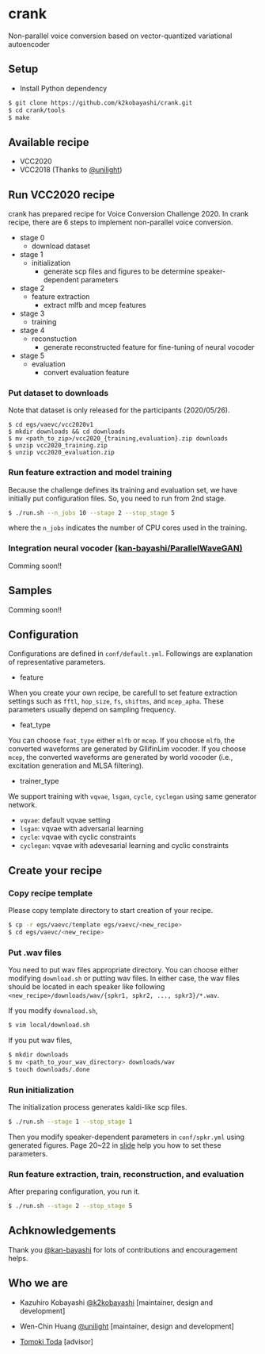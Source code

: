 # crank

Non-parallel voice conversion based on vector-quantized variational autoencoder

## Setup

- Install Python dependency

```sh
$ git clone https://github.com/k2kobayashi/crank.git
$ cd crank/tools
$ make
```

## Available recipe
- VCC2020
- VCC2018 (Thanks to [@unilight](https://github.com/unilight))

## Run VCC2020 recipe

crank has prepared recipe for Voice Conversion Challenge 2020.
In crank recipe, there are 6 steps to implement non-parallel voice conversion.

- stage 0
    - download dataset
- stage 1
    - initialization
        - generate scp files and figures to be determine speaker-dependent parameters
- stage 2
    - feature extraction
        - extract mlfb and mcep features
- stage 3
    - training
- stage 4
    - reconstuction
        - generate reconstructed feature for fine-tuning of neural vocoder
- stage 5
    - evaluation
        - convert evaluation feature


### Put dataset to downloads

Note that dataset is only released for the participants (2020/05/26).
```
$ cd egs/vaevc/vcc2020v1
$ mkdir downloads && cd downloads
$ mv <path_to_zip>/vcc2020_{training,evaluation}.zip downloads
$ unzip vcc2020_training.zip
$ unzip vcc2020_evaluation.zip
```

### Run feature extraction and model training

Because the challenge defines its training and evaluation set, we have initially put configuration files.
So, you need to run from 2nd stage.

```sh
$ ./run.sh --n_jobs 10 --stage 2 --stop_stage 5
```

where the ```n_jobs``` indicates the number of CPU cores used in the training.

### Integration neural vocoder [\(kan-bayashi/ParallelWaveGAN\)](https://github.com/kan-bayashi/ParallelWaveGAN)
Comming soon!!

## Samples
Comming soon!!

## Configuration
Configurations are defined in ```conf/default.yml```.
Followings are explanation of representative parameters.

- feature

When you create your own recipe, be carefull to set feature extraction settings such as ```fftl```, ```hop_size```, ```fs```, ```shiftms```, and ```mcep_apha```. These parameters usually depend on sampling frequency.

- feat_type

You can choose ```feat_type``` either ```mlfb``` or ```mcep```.
If you choose ```mlfb```, the converted waveforms are generated by GllifinLim vocoder.
If you choose ```mcep```, the converted waveforms are generated by world vocoder (i.e., excitation generation and MLSA filtering).

- trainer_type

We support training with ```vqvae```, ```lsgan```, ```cycle```, ```cyclegan``` using same generator network.
  - ```vqvae```: default vqvae setting
  - ```lsgan```: vqvae with adversarial learning
  - ```cycle```: vqvae with cyclic constraints
  - ```cyclegan```: vqvae with adevesarial learning and cyclic constraints

## Create your recipe

### Copy recipe template

Please copy template directory to start creation of your recipe.

```sh
$ cp -r egs/vaevc/template egs/vaevc/<new_recipe>
$ cd egs/vaevc/<new_recipe>
```

### Put .wav files

You need to put wav files appropriate directory.
You can choose either modifying ```download.sh``` or putting wav files.
In either case, the wav files should be located in each speaker like following
```<new_recipe>/downloads/wav/{spkr1, spkr2, ..., spkr3}/*.wav```.

If you modify ```downaload.sh```,

```sh
$ vim local/download.sh
```

If you put wav files,

```sh
$ mkdir downloads
$ mv <path_to_your_wav_directory> downloads/wav
$ touch downloads/.done
```

### Run initialization

The initialization process generates kaldi-like scp files.

```sh
$ ./run.sh --stage 1 --stop_stage 1
```

Then you modify speaker-dependent parameters in ```conf/spkr.yml``` using generated figures.
Page 20~22 in [slide](https://www.slideshare.net/NU_I_TODALAB/hands-on-voice-conversion) help you how to set these parameters.


### Run feature extraction, train, reconstruction, and evaluation

After preparing configuration, you run it.

```sh
$ ./run.sh --stage 2 --stop_stage 5
```

## Achknowledgements

Thank you [@kan-bayashi](https://github.com/kan-bayashi) for lots of contributions and encouragement helps.

## Who we are

- Kazuhiro Kobayashi [@k2kobayashi](https://github.com/k2kobayashi) [maintainer, design and development]

- Wen-Chin Huang [@unilight](https://github.com/unilight) [maintainer, design and development]

- [Tomoki Toda](https://sites.google.com/site/tomokitoda/) [advisor]
